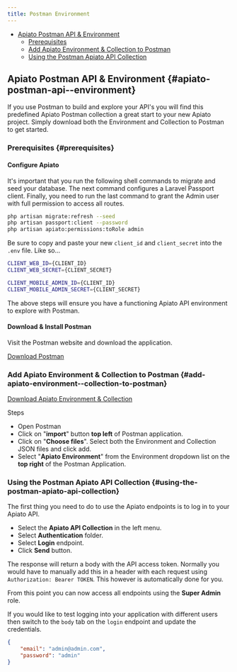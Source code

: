 ```yaml
---
title: Postman Environment
---
```


- [Apiato Postman API & Environment](#apiato-postman-api--environment)
    * [Prerequisites](#prerequisites)
    * [Add Apiato Environment & Collection to Postman ](#add-apiato-environment--collection-to-postman)
    * [Using the Postman Apiato API Collection](#using-the-postman-apiato-api-collection)

## Apiato Postman API & Environment {#apiato-postman-api--environment}

If you use Postman to build and explore your API's you will find this predefined Apiato Postman collection a great
start to your new Apiato project. Simply download both the Environment and Collection to Postman to get started.

### Prerequisites {#prerequisites}

#### Configure Apiato

It's important that you run the following shell commands to migrate and seed your database. The next command configures
a Laravel Passport client. Finally, you need to run the last command to grant the Admin user with full permission to
access all routes.

```bash
php artisan migrate:refresh --seed
php artisan passport:client --password
php artisan apiato:permissions:toRole admin
```

Be sure to copy and paste your new `client_id` and `client_secret` into the `.env` file. Like so...

```bash
CLIENT_WEB_ID={CLIENT_ID}
CLIENT_WEB_SECRET={CLIENT_SECRET}

CLIENT_MOBILE_ADMIN_ID={CLIENT_ID}
CLIENT_MOBILE_ADMIN_SECRET={CLIENT_SECRET}
```

The above steps will ensure you have a functioning Apiato API environment to explore with Postman.

#### Download & Install Postman

Visit the Postman website and download the application.

[Download Postman](https://www.postman.com/downloads/)

### Add Apiato Environment & Collection to Postman {#add-apiato-environment--collection-to-postman}

[Download Apiato Environment & Collection](../assets/files/Apiato_API.postman.zip)

Steps
* Open Postman
* Click on "**import**" button **top left** of Postman application.
* Click on "**Choose files**". Select both the Environment and Collection JSON files and click add.
* Select "**Apiato Environment**" from the Environment dropdown list on the **top right** of the Postman Application.

### Using the Postman Apiato API Collection {#using-the-postman-apiato-api-collection}

The first thing you need to do to use the Apiato endpoints is to log in to your Apiato API.

* Select the **Apiato API Collection** in the left menu.
* Select **Authentication** folder.
* Select **Login** endpoint.
* Click **Send** button.

The response will return a body with the API access token. Normally you would have to manually add this in a header
with each request using `Authorization: Bearer TOKEN`. This however is automatically done for you.

From this point you can now access all endpoints using the **Super Admin** role.

If you would like to test logging into your application with different users then switch to the `body` tab on the
`login` endpoint and update the credentials.

```json
{
	"email": "admin@admin.com",
	"password": "admin"
}
```
